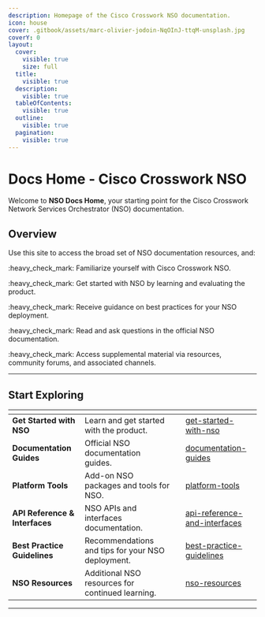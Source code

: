 ```yaml
---
description: Homepage of the Cisco Crosswork NSO documentation.
icon: house
cover: .gitbook/assets/marc-olivier-jodoin-NqOInJ-ttqM-unsplash.jpg
coverY: 0
layout:
  cover:
    visible: true
    size: full
  title:
    visible: true
  description:
    visible: true
  tableOfContents:
    visible: true
  outline:
    visible: true
  pagination:
    visible: true
---
```


# Docs Home - Cisco Crosswork NSO

Welcome to **NSO Docs Home**, your starting point for the Cisco Crosswork Network Services Orchestrator (NSO) documentation.&#x20;

## Overview

Use this site to access the broad set of NSO documentation resources, and:

:heavy\_check\_mark: Familiarize yourself with Cisco Crosswork NSO.

:heavy\_check\_mark: Get started with NSO by learning and evaluating the product.

:heavy\_check\_mark: Receive guidance on best practices for your NSO deployment.

:heavy\_check\_mark: Read and ask questions in the official NSO documentation.

:heavy\_check\_mark: Access supplemental material via resources, community forums, and associated channels.

***

## Start Exploring

<table data-view="cards"><thead><tr><th></th><th></th><th data-hidden data-card-cover data-type="files"></th><th data-hidden data-card-target data-type="content-ref"></th></tr></thead><tbody><tr><td><strong>Get Started with NSO</strong></td><td>Learn and get started with the product.</td><td></td><td><a href="get-started/get-started-with-nso/">get-started-with-nso</a></td></tr><tr><td><strong>Documentation Guides</strong></td><td>Official NSO documentation guides.</td><td></td><td><a href="docs-and-guides/documentation-guides/">documentation-guides</a></td></tr><tr><td><strong>Platform Tools</strong></td><td>Add-on NSO packages and tools for NSO.</td><td></td><td><a href="docs-and-guides/platform-tools/">platform-tools</a></td></tr><tr><td><strong>API Reference &#x26; Interfaces</strong></td><td>NSO APIs and interfaces documentation.</td><td></td><td><a href="docs-and-guides/api-reference-and-interfaces/">api-reference-and-interfaces</a></td></tr><tr><td><strong>Best Practice Guidelines</strong></td><td>Recommendations and tips for your NSO deployment.</td><td></td><td><a href="docs-and-guides/best-practice-guidelines/">best-practice-guidelines</a></td></tr><tr><td><strong>NSO Resources</strong></td><td>Additional NSO resources for continued learning.</td><td></td><td><a href="resources/nso-resources/">nso-resources</a></td></tr></tbody></table>

***
